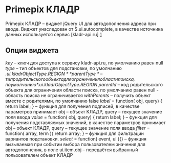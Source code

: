 Primepix КЛАДР
==============

Primepix КЛАДР – виджет jQuery UI для автодополнения адреса при вводе.
Виджет унаследован от $.ui.autocomplete, в качестве источника данных используется сервис [kladr-api.ru] [1]

Опции виджета
-------------

*key* – ключ для доступа к сервису kladr-api.ru, по умолчанию равен null
*type* – тип объектов для подстановки, по умолчанию *$.ui.kladrObjectType.REGION*
*parentType* – тип родительского объекта для ограничения области поиска, по умолчанию *$.ui.kladrObjectType.REGION*
*parentId* – код родительского объекта для ограничения области поиска, по умолчанию равен null - область поиска не ограничивается
*withParents* – получить объект вместе с родителями, по умолчанию false
*label* = function( obj, query) { return label; } – функция для получения подписей, в качестве параметров принимает obj – объект КЛАДР, query – текущее значение поля ввода
*value* = function( obj, query) { return label; } – функция для получения подставляемых значений, в качестве параметров принимает obj – объект КЛАДР, query – текущее значение поля ввода
*filter* = function( array, term ){ return array; } – функция для фильтрации вариантов подстановки.
*select* = function( event, ui ){} – функция вызываемая при событии выбора пользователем значения для автодополнения, в поле ui.item.obj – передаётся выбранный пользователем объект КЛАДР


[1]: http://kladr-api.ru/        "КЛАДР API"